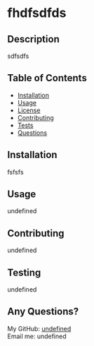 # fhdfsdfds

## Description

sdfsdfs

## Table of Contents

- [Installation](#installation)
- [Usage](#usage)
- [License](#license)
- [Contributing](#contributing)
- [Tests](#tests)
- [Questions](#questions)

## Installation

fsfsfs

## Usage

undefined

## Contributing

undefined

## Testing

undefined

## Any Questions?

My GitHub: [undefined](https://github.com/undefined) <br>
Email me: undefined
